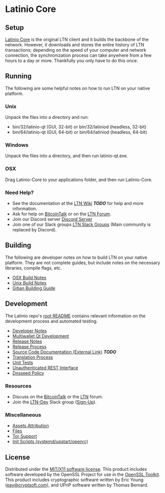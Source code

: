 Latinio Core
=====================

Setup
---------------------
[Latinio Core](http://latinio.org/wallet) is the original LTN client and it builds the backbone of the network. However, it downloads and stores the entire history of LTN transactions; depending on the speed of your computer and network connection, the synchronization process can take anywhere from a few hours to a day or more. Thankfully you only have to do this once.

Running
---------------------
The following are some helpful notes on how to run LTN on your native platform.

### Unix

Unpack the files into a directory and run:

- bin/32/latinio-qt (GUI, 32-bit) or bin/32/latiniod (headless, 32-bit)
- bin/64/latinio-qt (GUI, 64-bit) or bin/64/latiniod (headless, 64-bit)

### Windows

Unpack the files into a directory, and then run latinio-qt.exe.

### OSX

Drag Latinio-Core to your applications folder, and then run Latinio-Core.

### Need Help?

* See the documentation at the [LTN Wiki](https://en.bitcoin.it/wiki/Main_Page) ***TODO***
for help and more information.
* Ask for help on [BitcoinTalk](https://bitcointalk.org/index.php?topic=1262920.0) or on the [LTN Forum](http://forum.latinio.org/).
* Join our Discord server [Discord Server](https://discord.latinio.org)
* Join one of our Slack groups [LTN Slack Groups](https://latinio.org/slack-logins/) (Main community is replaced by Discord).

Building
---------------------
The following are developer notes on how to build LTN on your native platform. They are not complete guides, but include notes on the necessary libraries, compile flags, etc.

- [OSX Build Notes](build-osx.md)
- [Unix Build Notes](build-unix.md)
- [Gitian Building Guide](gitian-building.md)

Development
---------------------
The Latinio repo's [root README](https://github.com/LTN-Project/LTN/blob/master/README.md) contains relevant information on the development process and automated testing.

- [Developer Notes](developer-notes.md)
- [Multiwallet Qt Development](multiwallet-qt.md)
- [Release Notes](release-notes.md)
- [Release Process](release-process.md)
- [Source Code Documentation (External Link)](https://dev.visucore.com/bitcoin/doxygen/) ***TODO***
- [Translation Process](translation_process.md)
- [Unit Tests](unit-tests.md)
- [Unauthenticated REST Interface](REST-interface.md)
- [Dnsseed Policy](dnsseed-policy.md)

### Resources

* Discuss on the [BitcoinTalk](https://bitcointalk.org/index.php?topic=1262920.0) or the [LTN](http://forum.latinio.org/) forum.
* Join the [LTN-Dev](https://latinio-dev.slack.com/) Slack group ([Sign-Up](https://latinio-dev.herokuapp.com/)).

### Miscellaneous
- [Assets Attribution](assets-attribution.md)
- [Files](files.md)
- [Tor Support](tor.md)
- [Init Scripts (systemd/upstart/openrc)](init.md)

License
---------------------
Distributed under the [MIT/X11 software license](http://www.opensource.org/licenses/mit-license.php).
This product includes software developed by the OpenSSL Project for use in the [OpenSSL Toolkit](https://www.openssl.org/). This product includes
cryptographic software written by Eric Young ([eay@cryptsoft.com](mailto:eay@cryptsoft.com)), and UPnP software written by Thomas Bernard.
